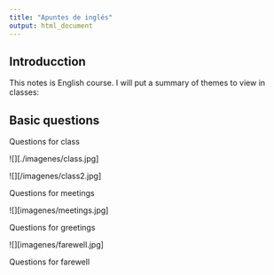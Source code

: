 ```yaml
---
title: "Apuntes de inglés"
output: html_document
---
```



## Introducction

This notes is English course. I will put a summary of themes to view in classes:


## Basic questions

Questions for class

![][./imagenes/class.jpg]

![][/imagenes/class2.jpg]


Questions for meetings


![][imagenes/meetings.jpg]

Questions for greetings


![][imagenes/farewell.jpg]

Questions for farewell

